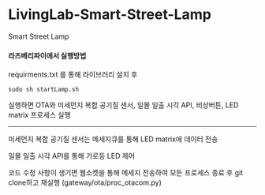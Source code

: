 # LivingLab-Smart-Street-Lamp
Smart Street Lamp

#### 라즈베리파이에서 실행방법

requirments.txt 를 통해 라이브러리 설치 후

    sudo sh startLamp.sh

실행하면 OTA와 미세먼지 복합 공기질 센서, 일몰 일출 시각 API, 비상버튼, LED matrix 프로세스 실행

-----

미세먼지 복합 공기질 센서는 메세지큐를 통해 LED matrix에 데이터 전송 

일몰 일출 시각 API를 통해 가로등 LED 제어

코드 수정 사항이 생기면 웹소켓을 통해 메세지 전송하여 모든 프로세스 종료 후 git clone하고 
재실행 (gateway/ota/proc_otacom.py)
